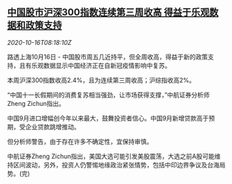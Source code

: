 <!--1602836595000-->
[中国股市沪深300指数连续第三周收高 得益于乐观数据和政策支持](https://cn.reuters.com/article/china-stocks-market-1016-idCNKBS27112Z)
------

<div><i>2020-10-16T08:18:10Z</i></div><p>路透上海10月16日 - 中国股市周五几近持平，但全周收高，得益于新的政策支持，且有乐观数据显示中国经济正在自新冠疫情影响中复苏。</p><p>本周沪深300指数收高2.4%，且为连续第三周收高；沪综指收高2%。</p><p>“中国十一长假期间的消费复苏相当强劲，让市场获得支撑，”中航证券分析师Zheng Zichun指出。</p><p>中国9月进口增幅创今年以来最大，鼓舞投资者信心。中国9月新增贷款高于预期，受企业贷款跳增推动。</p><p>但分析师警告，由于存在许多不确定性，宜保持审慎。</p><p>中航证券Zheng Zichun指出，美国大选可能引发美股震荡，大选之前A股可能维持区间波动，另外，投资人仍警惕地缘政治紧张情势，包括中印边界争议及台海局势。(完)</p>
